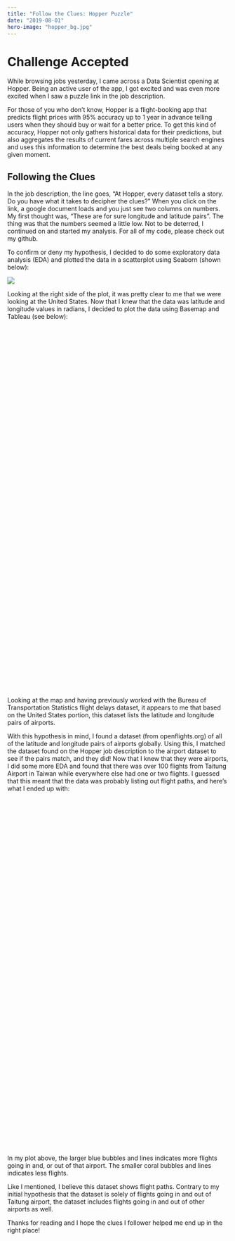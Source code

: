 ```yaml
---
title: "Follow the Clues: Hopper Puzzle"
date: "2019-08-01"
hero-image: "hopper_bg.jpg"
---
```


# Challenge Accepted

While browsing jobs yesterday, I came across a Data Scientist opening at Hopper. Being an active user of the app, I got excited and was even more excited when I saw a puzzle link in the job description. 

For those of you who don’t know, Hopper is a flight-booking app that predicts flight prices with 95% accuracy up to 1 year in advance telling users when they should buy or wait for a better price. To get this kind of accuracy, Hopper not only gathers historical data for their predictions, but also aggregates the results of current fares across multiple search engines and uses this information to determine the best deals being booked at any given moment. 


## Following the Clues

In the job description, the line goes, “At Hopper, every dataset tells a story. Do you have what it takes to decipher the clues?” When you click on the link, a google document loads and you just see two columns on numbers. My first thought was, “These are for sure longitude and latitude pairs”. The thing was that the numbers seemed a little low. Not to be deterred, I continued on and started my analysis. For all of my code, please check out my github. 

To confirm or deny my hypothesis, I decided to do some exploratory data analysis (EDA) and plotted the data in a scatterplot using Seaborn (shown below): 


![](https://paper-attachments.dropbox.com/s_7703D9EE56AB2E38D4B7340FB7A67D8094BF790511E8E93F9B55CE9D70624D91_1564611732548_image.png)


Looking at the right side of the plot, it was pretty clear to me that we were looking at the United States. Now that I knew that the data was latitude and longitude values in radians, I decided to plot the data using Basemap and Tableau (see below):

<script type='text/javascript' src='https://10ay.online.tableau.com/javascripts/api/viz_v1.js'></script><div class='tableauPlaceholder' style='width: 1000px; height: 827px;'><object class='tableauViz' width='1000' height='827' style='display:none;'><param name='host_url' value='https%3A%2F%2F10ay.online.tableau.com%2F' /> <param name='embed_code_version' value='3' /> <param name='site_root' value='&#47;t&#47;amyksu' /><param name='name' value='HopperPuzzle&#47;InitialDataPlot' /><param name='tabs' value='no' /><param name='toolbar' value='yes' /><param name='showAppBanner' value='false' /><param name='filter' value='iframeSizedToWindow=true' /></object></div>


Looking at the map and having previously worked with the Bureau of Transportation Statistics flight delays dataset, it appears to me that based on the United States portion, this dataset lists the latitude and longitude pairs of airports. 

With this hypothesis in mind, I found a dataset (from openflights.org) of all of the latitude and longitude pairs of airports globally. Using this, I matched the dataset found on the Hopper job description to the airport dataset to see if the pairs match, and they did! Now that I knew that they were airports, I did some more EDA and found that there was over 100 flights from Taitung Airport in Taiwan while everywhere else had one or two flights. I guessed that this meant that the data was probably listing out flight paths, and here’s what I ended up with: 


<script type='text/javascript' src='https://10ay.online.tableau.com/javascripts/api/viz_v1.js'></script><div class='tableauPlaceholder' style='width: 1024px; height: 795px;'><object class='tableauViz' width='1024' height='795' style='display:none;'><param name='host_url' value='https%3A%2F%2F10ay.online.tableau.com%2F' /> <param name='embed_code_version' value='3' /> <param name='site_root' value='&#47;t&#47;amyksu' /><param name='name' value='HopperPuzzle&#47;FlightRoutes' /><param name='tabs' value='no' /><param name='toolbar' value='yes' /><param name='showAppBanner' value='false' /><param name='filter' value='iframeSizedToWindow=true' /></object></div>

In my plot above, the larger blue bubbles and lines indicates more flights going in and, or out of that airport. The smaller coral bubbles and lines indicates less flights.

Like I mentioned, I believe this dataset shows flight paths. Contrary to my initial hypothesis that the dataset is solely of flights going in and out of Taitung airport, the dataset includes flights going in and out of other airports as well. 

Thanks for reading and I hope the clues I follower helped me end up in the right place! 


 
